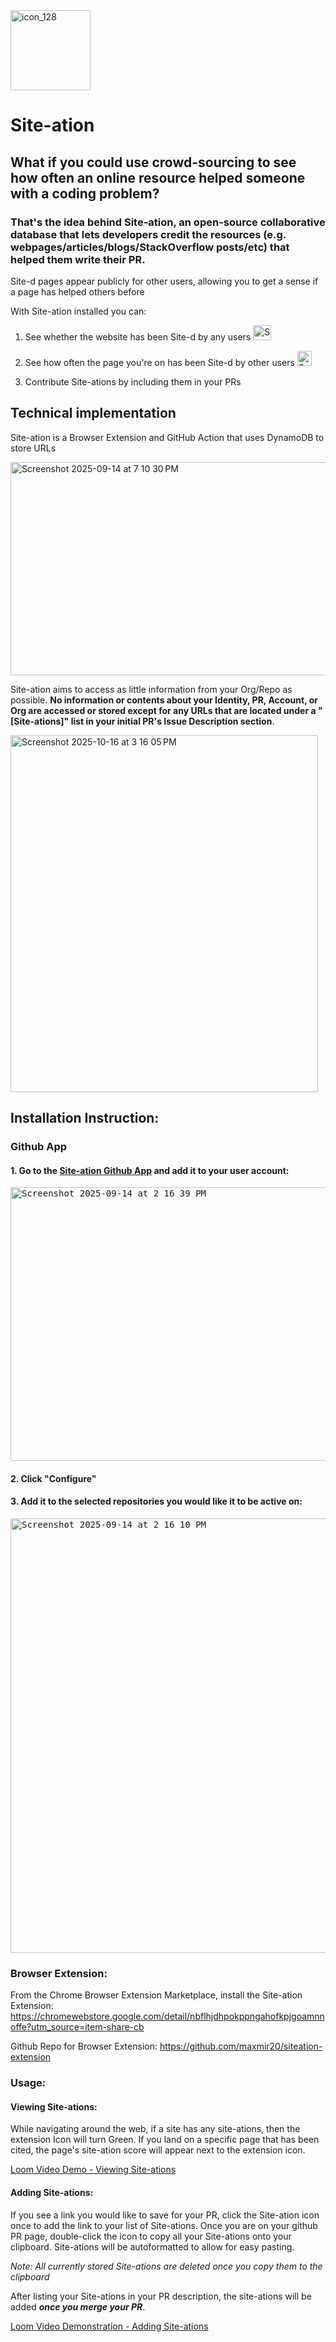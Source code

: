 <img width="128" height="128" alt="icon_128" src="https://github.com/user-attachments/assets/f060d94f-e765-4440-80e0-9ae314f39a78" />

# Site-ation

## What if you could use crowd-sourcing to see how often an online resource helped someone with a coding problem?
### That's the idea behind Site-ation, an open-source collaborative database that lets developers credit the resources (e.g. webpages/articles/blogs/StackOverflow posts/etc) that helped them write their PR. 

Site-d pages appear publicly for other users, allowing you to get a sense if a page has helped others before

With Site-ation installed you can:
1. See whether the website has been Site-d by any users <img width="29" height="24" alt="Screenshot 2025-10-16 at 2 55 50 PM" src="https://github.com/user-attachments/assets/c1733181-3eda-4fe1-b1a3-3ae0d85788cb" />
2. See how often the page you're on has been Site-d by other users <img width="23" height="24" alt="Screenshot 2025-10-16 at 2 55 37 PM" src="https://github.com/user-attachments/assets/4557cece-11d5-4a9e-a1d8-612027e62a04" />

3. Contribute Site-ations by including them in your PRs


## Technical implementation
Site-ation is a Browser Extension and GitHub Action that uses DynamoDB to store URLs

<img width="820" height="341" alt="Screenshot 2025-09-14 at 7 10 30 PM" src="https://github.com/user-attachments/assets/739fe0ff-44b4-47f4-a18a-89cdc892aafb" />


Site-ation aims to access as little information from your Org/Repo as possible. **No information or contents about your Identity, PR, Account, or Org are accessed or stored except for any URLs that are located under a "[Site-ations]" list in your initial PR's Issue Description section**.

<img width="492" height="571" alt="Screenshot 2025-10-16 at 3 16 05 PM" src="https://github.com/user-attachments/assets/b40a7dd9-f5b8-43a6-8d5a-34e42fffa7ae" />


## Installation Instruction:
### Github App
#### 1. Go to the [Site-ation Github App](https://github.com/apps/site-ation) and add it to your user account:
<kbd>
  <img width="1079" height="438" alt="Screenshot 2025-09-14 at 2 16 39 PM" src="https://github.com/user-attachments/assets/53b87250-57cb-434c-9da9-92df996af918" />
</kbd>

#### 2. Click "Configure"

#### 3. Add it to the selected repositories you would like it to be active on:
<kbd>
  <img width="958" height="695" alt="Screenshot 2025-09-14 at 2 16 10 PM" src="https://github.com/user-attachments/assets/feb5ffdc-f365-4c12-a2c7-99f22a19f468" />
</kbd>


### Browser Extension:
From the Chrome Browser Extension Marketplace, install the Site-ation Extension: https://chromewebstore.google.com/detail/nbflhjdhpokppngahofkpjgoamnnoffe?utm_source=item-share-cb

Github Repo for Browser Extension: https://github.com/maxmir20/siteation-extension

### Usage:
#### Viewing Site-ations:
While navigating around the web, if a site has any site-ations, then the extension Icon will turn Green. If you land on a specific page that has been cited, the page's site-ation score will appear next to the extension icon.

[Loom Video Demo - Viewing Site-ations](https://www.loom.com/share/7c5f427c92fe4559a9cddc7f56300e76?sid=4622ccbf-466e-44a7-a679-e0c1634d21a1) 

#### Adding Site-ations:
If you see a link you would like to save for your PR, click the Site-ation icon once to add the link to your list of Site-ations.
Once you are on your github PR page, double-click the icon to copy all your Site-ations onto your clipboard. Site-ations will be autoformatted to allow for easy pasting. 

_Note: All currently stored Site-ations are deleted once you copy them to the clipboard_

After listing your Site-ations in your PR description, the site-ations will be added **_once you merge your PR_**.

[Loom Video Demonstration - Adding Site-ations](https://www.loom.com/share/3365ee925f134b249249fde9e1031c56?sid=460e06c3-7d57-4a54-9b1f-bda5aa032c40)
